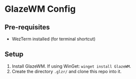 # GlazeWM Config

## Pre-requisites

- WezTerm installed (for terminal shortcut)

## Setup

1. Install GlazeWM. If using WinGet: `winget install GlazeWM`.
2. Create the directory `.glzr/` and clone this repo into it.


